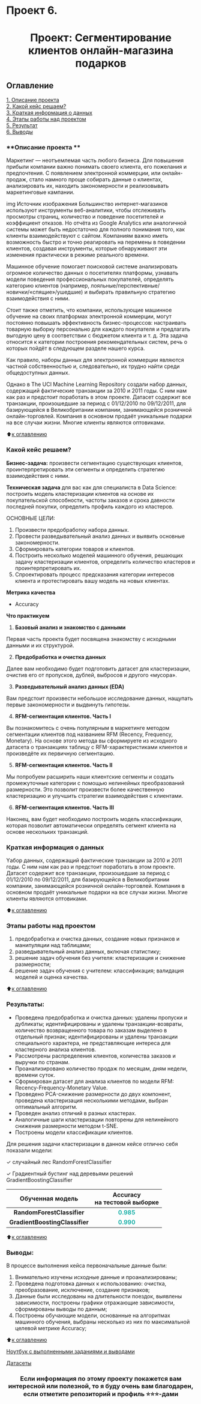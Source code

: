 # Проект 6. 
# <center> Проект: Сегментирование клиентов онлайн-магазина подарков  

## Оглавление  
[1. Описание проекта](https://github.com/Balantre/New_octopus/blob/main/project_6/README.md#описание-проекта-)  
[2. Какой кейс решаем?](https://github.com/Balantre/New_octopus/blob/main/project_6/README.md#Какой-кейс-решаем)  
[3. Краткая информация о данных](https://github.com/Balantre/New_octopus/blob/main/project_6/README.md#Краткая-информация-о-данных)  
[4. Этапы работы над проектом](https://github.com/Balantre/New_octopus/blob/main/project_6/README.md#Этапы-работы-над-проектом)  
[5. Результат](https://github.com/Balantre/New_octopus/blob/main/project_6/README.md#результаты)    
[6. Выводы](https://github.com/Balantre/New_octopus/blob/main/project_6/README.md#Выводы) 

### **Описание проекта **   
Маркетинг — неотъемлемая часть любого бизнеса. Для повышения прибыли компании важно понимать своего клиента, его пожелания и предпочтения. С появлением электронной коммерции, или онлайн-продаж, стало намного проще собирать данные о клиентах, анализировать их, находить закономерности и реализовывать маркетинговые кампании.

img
Источник изображения
Большинство интернет-магазинов используют инструменты веб-аналитики, чтобы отслеживать просмотры страниц, количество и поведение посетителей и коэффициент отказов. Но отчёта из Google Analytics или аналогичной системы может быть недостаточно для полного понимания того, как клиенты взаимодействуют с сайтом. Компаниям важно иметь возможность быстро и точно реагировать на перемены в поведении клиентов, создавая инструменты, которые обнаруживают эти изменения практически в режиме реального времени.

Машинное обучение помогает поисковой системе анализировать огромное количество данных о посетителях платформы, узнавать модели поведения профессиональных покупателей, определять категорию клиентов (например, лояльные/перспективные/новички/«спящие»/ушедшие) и выбирать правильную стратегию взаимодействия с ними.

Стоит также отметить, что компании, использующие машинное обучение на своих платформах электронной коммерции, могут постоянно повышать эффективность бизнес-процессов: настраивать товарную выборку персонально для каждого покупателя и предлагать выгодную цену в соответствии с бюджетом клиента и т. д. Эта задача относится к категории построения рекомендательных систем, речь о которых пойдёт в следующем разделе нашего курса.

Как правило, наборы данных для электронной коммерции являются частной собственностью и, следовательно, их трудно найти среди общедоступных данных.

Однако в The UCI Machine Learning Repository создали набор данных, содержащий фактические транзакции за 2010 и 2011 годы. С ним нам как раз и предстоит поработать в этом проекте.
Датасет содержит все транзакции, произошедшие за период с 01/12/2010 по 09/12/2011, для базирующейся в Великобритании компании, занимающейся розничной онлайн-торговлей. Компания в основном продаёт уникальные подарки на все случаи жизни. Многие клиенты являются оптовиками.

:arrow_up:[к оглавлению](https://github.com/Balantre/New_octopus/blob/main/project_6/README.md#оглавление)


### **Какой кейс решаем?**
**Бизнес-задача:** произвести сегментацию существующих клиентов, проинтерпретировать эти сегменты и определить стратегию взаимодействия с ними.

**Техническая задача** для вас как для специалиста в Data Science: построить модель кластеризации клиентов на основе их покупательской способности, частоты заказов и срока давности последней покупки, определить профиль каждого из кластеров.

ОСНОВНЫЕ ЦЕЛИ:

1. Произвести предобработку набора данных.
2. Провести разведывательный анализ данных и выявить основные закономерности.
3. Сформировать категории товаров и клиентов.
4. Построить несколько моделей машинного обучения, решающих задачу кластеризации клиентов, определить количество кластеров и проинтерпретировать их.
5. Спроектировать процесс предсказания категории интересов клиента и 
протестировать вашу модель на новых клиентах.


**Метрика качества**   
* Accuracy


**Что практикуем**     
1. **Базовый анализ и знакомство с данными**

Первая часть проекта будет посвящена знакомству с исходными данными и их структурой.


2. **Предобработка и очистка данных**

Далее вам необходимо будет подготовить датасет для кластеризации, очистив его от пропусков, дублей, выбросов и другого «мусора».

3. **Разведывательный анализ данных (EDA)**

Вам предстоит произвести небольшое исследование данных, нащупать первые закономерности и выдвинуть гипотезы.


4. **RFM-сегментация клиентов. Часть I**

Вы познакомитесь с очень популярным в маркетинге методом сегментации клиентов под названием RFM (Recency, Frequency, Monetary). На основе этого метода вы сформируете из исходного датасета о транзакциях таблицу с RFM-характеристиками клиентов и произведёте их первичную сегментацию.

5. **RFM-сегментация клиентов. Часть II**

Мы попробуем расширить наши клиентские сегменты и создать промежуточные категории с помощью нелинейных преобразований размерности. Это позволит произвести более качественную кластеризацию и улучшить стратегии взаимодействия с клиентами.

6. **RFM-сегментация клиентов. Часть III**

Наконец, вам будет необходимо построить модель классификации, которая позволит автоматически определять сегмент клиента на основе нескольких транзакций.


### **Краткая информация о данных**
Yабор данных, содержащий фактические транзакции за 2010 и 2011 годы. С ним нам как раз и предстоит поработать в этом проекте.
Датасет содержит все транзакции, произошедшие за период с 01/12/2010 по 09/12/2011, для базирующейся в Великобритании компании, занимающейся розничной онлайн-торговлей. Компания в основном продаёт уникальные подарки на все случаи жизни. Многие клиенты являются оптовиками.


:arrow_up:[к оглавлению](https://github.com/Balantre/New_octopus/blob/main/project_6/README.md#оглавление)


### **Этапы работы над проектом**  
1. предобработка и очистка данных, создание новых признаков и манипуляции над таблицами;
2. разведывательный анализ данных, включая статистику;
3. решение задач обучения без учителя: кластеризация и снижение размерности;
4. решение задач обучения с учителем: классификация;
валидация моделей и оценка качества.


:arrow_up:[к оглавлению](https://github.com/Balantre/New_octopus/blob/main/project_6/README.md#оглавление)


### **Результаты:**  
* Проведена предобработка и очистка данных: удалены пропуски и дубликаты; идентифицированы и удалены транзакции-возвраты, количество возвращенного товара по заказам выделено в отдельный признак; идентифицированы и удалены транзакции специального характера, не представляющие интереса для кластерного анализа клиентов.
* Рассмотрены распределения клиентов, количества заказов и выручки по странам.
* Проанализировано количество продаж по месяцам, дням недели, времени суток. 
* Сформирован датасет для анализа клиентов по модели RFM: Recency-Frequency-Monetary Value.
* Проведено PCA-снижение размерности до двух компонент, проведена кластеризация несколькими методами, выбран оптимальный алгоритм.
* Проведен анализ отличий в разных кластерах.
* Аналогичные шаги кластеризации повторены для нелинейного снижения размерности методом t-SNE.
* Построены модели классификации клиентов.

Для решения задачи кластеризации в данном кейсе отлично себя показали модели:

✓ случайный леc RandomForestClassifier

✓ Градиентный бустинг над деревьями решений GradientBoostingClassifier

| Обученная модель | Accuracy<br> на тестовой выборке |
| :---: | :---: |
| **RandomForestClassifier** | <font color=LightSeaGreen>**0.985**</font> |
| **GradientBoostingClassifier** | <font color=LightSeaGreen>**0.990**</font> |



:arrow_up:[к оглавлению](https://github.com/Balantre/New_octopus/blob/main/project_6/README.md#оглавление)


### **Выводы:**  
В процессе выполнения кейса первоначальные данные были:

1. Внимательно изучены исходные данные и проанализированы;
2. Проведена подготовка данных к использованию: очистка, преобразование, исключение, создание признаков;
3. Данные были исследованы на длительности поездок, выявлены зависимости, построены графики отражающие зависимости, сформированы выводы по данным;
4. Построены обучающие модели, основанные на алгоритмах машинного обучения, выбраны несколько из них по максимальной целевой метрике Accuracy;


:arrow_up:[к оглавлению](https://github.com/Balantre/New_octopus/blob/main/project_6/README.md#оглавление)

[Ноутбук с выполненными заданиями и выводами](https://github.com/Balantre/New_octopus/blob/main/project_6/Project-6._%D0%9D%D0%BE%D1%83%D1%82%D0%B1%D1%83%D0%BA-%D1%88%D0%B0%D0%B1%D0%BB%D0%BE%D0%BD.ipynb)

[Датасеты](https://drive.google.com/drive/folders/1eTf0ZMqsTgjEvIkvFYdMEjstpK7VdhAj?usp=sharing)

### <center> Если информация по этому проекту покажется вам интересной или полезной, то я буду очень вам благодарен, если отметите репозиторий и профиль ⭐️⭐️⭐️-дами